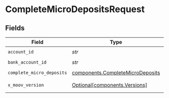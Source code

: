# CompleteMicroDepositsRequest


## Fields

| Field                                                                                | Type                                                                                 | Required                                                                             | Description                                                                          |
| ------------------------------------------------------------------------------------ | ------------------------------------------------------------------------------------ | ------------------------------------------------------------------------------------ | ------------------------------------------------------------------------------------ |
| `account_id`                                                                         | *str*                                                                                | :heavy_check_mark:                                                                   | N/A                                                                                  |
| `bank_account_id`                                                                    | *str*                                                                                | :heavy_check_mark:                                                                   | N/A                                                                                  |
| `complete_micro_deposits`                                                            | [components.CompleteMicroDeposits](../../models/components/completemicrodeposits.md) | :heavy_check_mark:                                                                   | N/A                                                                                  |
| `x_moov_version`                                                                     | [Optional[components.Versions]](../../models/components/versions.md)                 | :heavy_minus_sign:                                                                   | Specify an API version.                                                              |
